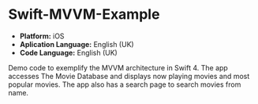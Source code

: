 # Swift-MVVM-Example

* **Platform:** iOS
* **Aplication Language:** English (UK)
* **Code Language:** English (UK)

Demo code to exemplify the MVVM architecture in Swift 4. The app accesses The Movie Database and displays now playing movies and most popular movies. The app also has a search page to search movies from name.

